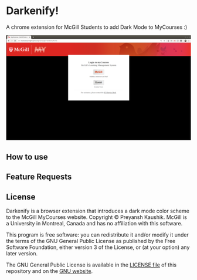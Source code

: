 # Darkenify!
A chrome extension for McGill Students to add Dark Mode to MyCourses :)

![](https://github.com/preyansh98/darkenify/blob/docs_update/.github/1.png)

## How to use

## Feature Requests

## License 
Darkenify is a browser extension that introduces a dark mode color scheme to the McGill MyCourses website.  Copyright © Preyansh Kaushik. McGill is a University in Montreal, Canada and has no affiliation with this software.

This program is free software: you can redistribute it and/or modify it under the terms of the GNU General Public License as published by the Free Software Foundation, either version 3 of the License, or (at your option) any later version.

The GNU General Public License is available in the  [LICENSE file](https://github.com/preyansh98/darkenify/blob/master/LICENSE.txt)  of this repository and on the  [GNU website](https://www.gnu.org/licenses/gpl-3.0.html).
